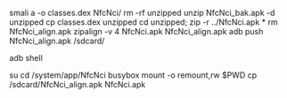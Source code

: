 smali a -o classes.dex NfcNci/
rm -rf unzipped
unzip NfcNci_bak.apk -d unzipped
cp classes.dex unzipped
cd unzipped; zip -r ../NfcNci.apk *
rm NfcNci_align.apk
zipalign -v 4 NfcNci.apk NfcNci_align.apk
adb push NfcNci_align.apk /sdcard/

adb shell

su
cd /system/app/NfcNci
busybox mount -o remount,rw $PWD
cp /sdcard/NfcNci_align.apk NfcNci.apk
